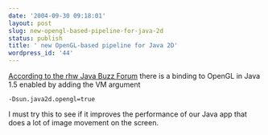 ```yaml
---
date: '2004-09-30 09:18:01'
layout: post
slug: new-opengl-based-pipeline-for-java-2d
status: publish
title: ' new OpenGL-based pipeline for Java 2D'
wordpress_id: '44'
---
```


[According to the rhw Java Buzz Forum](http://www.artima.com/forums/flat.jsp?forum=121&thread=73135) there is a binding to OpenGL in Java 1.5 enabled by adding the VM argument

    -Dsun.java2d.opengl=true

I must try this to see if it improves the performance of our Java app that does a lot of image movement on the screen.
